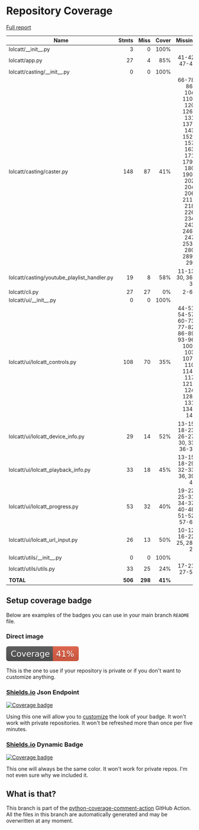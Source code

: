# Repository Coverage

[Full report](https://htmlpreview.github.io/?https://github.com/LokiLuciferase/lolcatt/blob/python-coverage-comment-action-data/htmlcov/index.html)

| Name                                          |    Stmts |     Miss |   Cover |   Missing |
|---------------------------------------------- | -------: | -------: | ------: | --------: |
| lolcatt/\_\_init\_\_.py                       |        3 |        0 |    100% |           |
| lolcatt/app.py                                |       27 |        4 |     85% |41-42, 47-48 |
| lolcatt/casting/\_\_init\_\_.py               |        0 |        0 |    100% |           |
| lolcatt/casting/caster.py                     |      148 |       87 |     41% |66-78, 86-104, 110-120, 126-131, 137-143, 152-157, 163, 171, 179-180, 190-202, 204, 206, 211-218, 226, 234, 243, 246-247, 253-280, 289-293 |
| lolcatt/casting/youtube\_playlist\_handler.py |       19 |        8 |     58% |11-13, 30, 36-39 |
| lolcatt/cli.py                                |       27 |       27 |      0% |      2-64 |
| lolcatt/ui/\_\_init\_\_.py                    |        0 |        0 |    100% |           |
| lolcatt/ui/lolcatt\_controls.py               |      108 |       70 |     35% |44-51, 54-57, 60-73, 77-82, 86-89, 93-96, 100-103, 107-110, 114-117, 121-124, 128-131, 134-149 |
| lolcatt/ui/lolcatt\_device\_info.py           |       29 |       14 |     52% |13-15, 18-23, 26-27, 30, 33, 36-37 |
| lolcatt/ui/lolcatt\_playback\_info.py         |       33 |       18 |     45% |13-15, 18-29, 32-33, 36, 39, 42 |
| lolcatt/ui/lolcatt\_progress.py               |       53 |       32 |     40% |19-22, 25-31, 34-37, 40-48, 51-52, 57-67 |
| lolcatt/ui/lolcatt\_url\_input.py             |       26 |       13 |     50% |10-12, 16-22, 25, 28-29 |
| lolcatt/utils/\_\_init\_\_.py                 |        0 |        0 |    100% |           |
| lolcatt/utils/utils.py                        |       33 |       25 |     24% |17-21, 27-59 |
|                                     **TOTAL** |  **506** |  **298** | **41%** |           |


## Setup coverage badge

Below are examples of the badges you can use in your main branch `README` file.

### Direct image

[![Coverage badge](https://raw.githubusercontent.com/LokiLuciferase/lolcatt/python-coverage-comment-action-data/badge.svg)](https://htmlpreview.github.io/?https://github.com/LokiLuciferase/lolcatt/blob/python-coverage-comment-action-data/htmlcov/index.html)

This is the one to use if your repository is private or if you don't want to customize anything.

### [Shields.io](https://shields.io) Json Endpoint

[![Coverage badge](https://img.shields.io/endpoint?url=https://raw.githubusercontent.com/LokiLuciferase/lolcatt/python-coverage-comment-action-data/endpoint.json)](https://htmlpreview.github.io/?https://github.com/LokiLuciferase/lolcatt/blob/python-coverage-comment-action-data/htmlcov/index.html)

Using this one will allow you to [customize](https://shields.io/endpoint) the look of your badge.
It won't work with private repositories. It won't be refreshed more than once per five minutes.

### [Shields.io](https://shields.io) Dynamic Badge

[![Coverage badge](https://img.shields.io/badge/dynamic/json?color=brightgreen&label=coverage&query=%24.message&url=https%3A%2F%2Fraw.githubusercontent.com%2FLokiLuciferase%2Flolcatt%2Fpython-coverage-comment-action-data%2Fendpoint.json)](https://htmlpreview.github.io/?https://github.com/LokiLuciferase/lolcatt/blob/python-coverage-comment-action-data/htmlcov/index.html)

This one will always be the same color. It won't work for private repos. I'm not even sure why we included it.

## What is that?

This branch is part of the
[python-coverage-comment-action](https://github.com/marketplace/actions/python-coverage-comment)
GitHub Action. All the files in this branch are automatically generated and may be
overwritten at any moment.